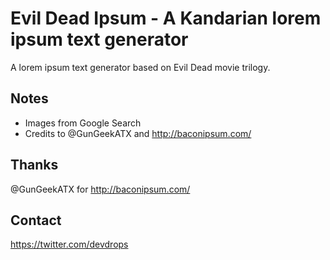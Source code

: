 Evil Dead Ipsum - A Kandarian lorem ipsum text generator
==============

A lorem ipsum text generator based on Evil Dead movie trilogy.


## Notes
- Images from Google Search
- Credits to @GunGeekATX and http://baconipsum.com/

## Thanks
@GunGeekATX for http://baconipsum.com/

## Contact
https://twitter.com/devdrops
